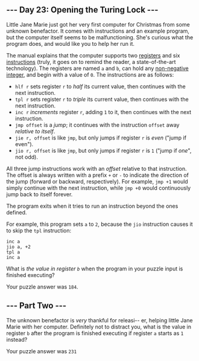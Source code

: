 <article class="day-desc"><h2>--- Day 23: Opening the Turing Lock ---</h2><p>Little Jane Marie just got her very first computer for Christmas from some <span title="Definitely not Wintermute.">unknown benefactor</span>.  It comes with instructions and an example program, but the computer itself seems to be malfunctioning.  She's curious what the program does, and would like you to help her run it.</p>
<p>The manual explains that the computer supports two <a href="https://en.wikipedia.org/wiki/Processor_register">registers</a> and six <a href="https://en.wikipedia.org/wiki/Instruction_set">instructions</a> (truly, it goes on to remind the reader, a state-of-the-art technology). The registers are named <code>a</code> and <code>b</code>, can hold any <a href="https://en.wikipedia.org/wiki/Natural_number">non-negative integer</a>, and begin with a value of <code>0</code>.  The instructions are as follows:</p>
<ul>
<li><code>hlf r</code> sets register <code>r</code> to <em>half</em> its current value, then continues with the next instruction.</li>
<li><code>tpl r</code> sets register <code>r</code> to <em>triple</em> its current value, then continues with the next instruction.</li>
<li><code>inc r</code> <em>increments</em> register <code>r</code>, adding <code>1</code> to it, then continues with the next instruction.</li>
<li><code>jmp offset</code> is a <em>jump</em>; it continues with the instruction <code>offset</code> away <em>relative to itself</em>.</li>
<li><code>jie r, offset</code> is like <code>jmp</code>, but only jumps if register <code>r</code> is <em>even</em> ("jump if even").</li>
<li><code>jio r, offset</code> is like <code>jmp</code>, but only jumps if register <code>r</code> is <code>1</code> ("jump if <em>one</em>", not odd).</li>
</ul>
<p>All three jump instructions work with an <em>offset</em> relative to that instruction.  The offset is always written with a prefix <code>+</code> or <code>-</code> to indicate the direction of the jump (forward or backward, respectively).  For example, <code>jmp +1</code> would simply continue with the next instruction, while <code>jmp +0</code> would continuously jump back to itself forever.</p>
<p>The program exits when it tries to run an instruction beyond the ones defined.</p>
<p>For example, this program sets <code>a</code> to <code>2</code>, because the <code>jio</code> instruction causes it to skip the <code>tpl</code> instruction:</p>
<pre><code>inc a
jio a, +2
tpl a
inc a
</code></pre>
<p>What is <em>the value in register <code>b</code></em> when the program in your puzzle input is finished executing?</p>
</article>

Your puzzle answer was `` 184 ``.

<article class="day-desc"><h2 id="part2">--- Part Two ---</h2><p>The unknown benefactor is <em>very</em> thankful for releasi-- er, helping little Jane Marie with her computer.  Definitely not to distract you, what is the value in register <code>b</code> after the program is finished executing if register <code>a</code> starts as <code>1</code> instead?</p>
</article>

Your puzzle answer was `` 231 ``